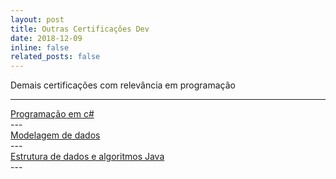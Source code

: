 ```yaml
---
layout: post
title: Outras Certificações Dev
date: 2018-12-09
inline: false
related_posts: false
---
```


Demais certificações com relevância em programação

---

<div>
    <a href ="https://drive.google.com/file/d/1hv8HfWeWP1oTpQEcwuf-hnkF7SNeunvT/view?usp=drive_link">Programação em c#</a>
</div>
---
<div>
    <a href ="https://drive.google.com/file/d/1_rEtssWPX4qxo-iAqnqFjSu1wZn_Luyd/view?usp=drive_link">Modelagem de dados</a>
</div>
---
<div>
    <a href ="https://drive.google.com/file/d/1iDJAW9qbHSEYrF2vDv_H1J1wEMJeBzgM/view?usp=sharing">Estrutura de dados e algoritmos Java</a>
</div>
---

